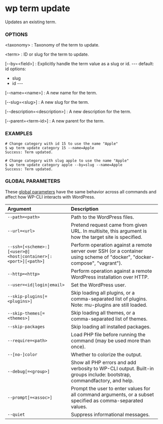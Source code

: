 # wp term update

Updates an existing term.

### OPTIONS

&lt;taxonomy&gt;
: Taxonomy of the term to update.

&lt;term&gt;
: ID or slug for the term to update.

[\--by=&lt;field&gt;]
: Explicitly handle the term value as a slug or id.
\---
default: id
options:
  - slug
  - id
\---

[\--name=&lt;name&gt;]
: A new name for the term.

[\--slug=&lt;slug&gt;]
: A new slug for the term.

[\--description=&lt;description&gt;]
: A new description for the term.

[\--parent=&lt;term-id&gt;]
: A new parent for the term.

### EXAMPLES

    # Change category with id 15 to use the name "Apple"
    $ wp term update category 15 --name=Apple
    Success: Term updated.

    # Change category with slug apple to use the name "Apple"
    $ wp term update category apple --by=slug --name=Apple
    Success: Term updated.

### GLOBAL PARAMETERS

These [global parameters](https://make.wordpress.org/cli/handbook/config/) have the same behavior across all commands and affect how WP-CLI interacts with WordPress.

| **Argument**    | **Description**              |
|:----------------|:-----------------------------|
| `--path=<path>` | Path to the WordPress files. |
| `--url=<url>` | Pretend request came from given URL. In multisite, this argument is how the target site is specified. |
| `--ssh=[<scheme>:][<user>@]<host\|container>[:<port>][<path>]` | Perform operation against a remote server over SSH (or a container using scheme of "docker", "docker-compose", "vagrant"). |
| `--http=<http>` | Perform operation against a remote WordPress installation over HTTP. |
| `--user=<id\|login\|email>` | Set the WordPress user. |
| `--skip-plugins[=<plugins>]` | Skip loading all plugins, or a comma-separated list of plugins. Note: mu-plugins are still loaded. |
| `--skip-themes[=<themes>]` | Skip loading all themes, or a comma-separated list of themes. |
| `--skip-packages` | Skip loading all installed packages. |
| `--require=<path>` | Load PHP file before running the command (may be used more than once). |
| `--[no-]color` | Whether to colorize the output. |
| `--debug[=<group>]` | Show all PHP errors and add verbosity to WP-CLI output. Built-in groups include: bootstrap, commandfactory, and help. |
| `--prompt[=<assoc>]` | Prompt the user to enter values for all command arguments, or a subset specified as comma-separated values. |
| `--quiet` | Suppress informational messages. |
